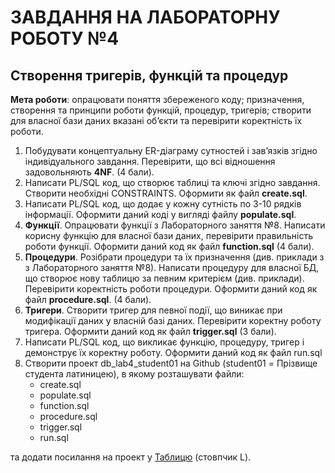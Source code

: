 # ЗАВДАННЯ НА ЛАБОРАТОРНУ РОБОТУ №4
## Створення тригерів, функцій та процедур
**Мета роботи**: опрацювати поняття збереженого коду; призначення,
створення та принципи роботи функцій, процедур, тригерів; створити для
власної бази даних вказані об’єкти та перевірити коректність їх роботи.
1. Побудувати концептуальну ER-діаграму сутностей і зав’язків згідно
індивідуального завдання. Перевірити, що всі відношення задовольняють **4NF**.
(4 бали).
2. Написати PL/SQL код, що створює таблиці та ключі згідно
завдання. Створити необхідні CONSTRAINTS. Оформити як файл **create.sql**.
3. Написати PL/SQL код, що додає у кожну сутність по 3-10 рядків
інформації. Оформити даний коді у вигляді файлу **populate.sql**.
4. **Функції**. Опрацювати функції з Лабораторного заняття №8.
Написати корисну функцію для власної бази даних, перевірити правильність
роботи функції. Оформити даний код як файл **function.sql** (4 бали).
5. **Процедури**. Розібрати процедури та їх призначення (див. приклади з
з Лабораторного заняття №8). Написати процедуру для власної БД, що створює
нову таблицю за певним критерієм (див. приклади). Перевірити коректність
роботи процедури. Оформити даний код як файл **procedure.sql**. (4 бали).
6. **Тригери**. Створити тригер для певної події, що виникає при
модифікації даних у власній базі даних. Перевірити коректну роботу тригера.
Оформити даний код як файл **trigger.sql** (3 бали).
7. Написати PL/SQL код, що викликає функцію, процедуру, тригер і
демонструє їх коректну роботу. Оформити даний код як файл run.sql
8. Створити проект db_lab4_student01 на Github (student01 =
Прізвище студента латиницею), в якому розташувати файли:
   - create.sql
   - populate.sql
   - function.sql
   - procedure.sql
   - trigger.sql
   - run.sql

та додати посилання на проект у [Таблицю](https://docs.google.com/spreadsheets/d/1-VSnwiJ7IzvS08lIo8FOZ0fV2uOM6HFs3lL8cc6bFYY/edit) (стовпчик L).